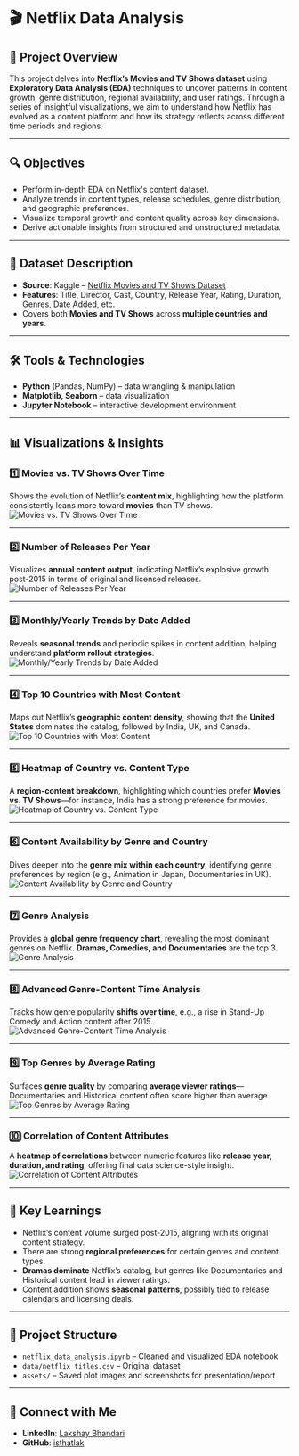 # 🎬 Netflix Data Analysis

## 📌 Project Overview
This project delves into **Netflix’s Movies and TV Shows dataset** using **Exploratory Data Analysis (EDA)** techniques to uncover patterns in content growth, genre distribution, regional availability, and user ratings. Through a series of insightful visualizations, we aim to understand how Netflix has evolved as a content platform and how its strategy reflects across different time periods and regions.

---

## 🔍 Objectives
- Perform in-depth EDA on Netflix's content dataset.
- Analyze trends in content types, release schedules, genre distribution, and geographic preferences.
- Visualize temporal growth and content quality across key dimensions.
- Derive actionable insights from structured and unstructured metadata.

---

## 📂 Dataset Description
- **Source**: Kaggle – [Netflix Movies and TV Shows Dataset](https://www.kaggle.com/shivamb/netflix-shows)
- **Features**: Title, Director, Cast, Country, Release Year, Rating, Duration, Genres, Date Added, etc.
- Covers both **Movies and TV Shows** across **multiple countries and years**.

---

## 🛠️ Tools & Technologies
- **Python** (Pandas, NumPy) – data wrangling & manipulation
- **Matplotlib, Seaborn** – data visualization
- **Jupyter Notebook** – interactive development environment

---

## 📊 Visualizations & Insights

### 1️⃣ Movies vs. TV Shows Over Time
Shows the evolution of Netflix’s **content mix**, highlighting how the platform consistently leans more toward **movies** than TV shows.
![Movies vs. TV Shows Over Time](ndascreenshot1.png)

---

### 2️⃣ Number of Releases Per Year
Visualizes **annual content output**, indicating Netflix’s explosive growth post-2015 in terms of original and licensed releases.
![Number of Releases Per Year](ndascreenshot2.png)

---

### 3️⃣ Monthly/Yearly Trends by Date Added
Reveals **seasonal trends** and periodic spikes in content addition, helping understand **platform rollout strategies**.
![Monthly/Yearly Trends by Date Added](ndascreenshot3.png)

---

### 4️⃣ Top 10 Countries with Most Content
Maps out Netflix’s **geographic content density**, showing that the **United States** dominates the catalog, followed by India, UK, and Canada.
![Top 10 Countries with Most Content](ndascreenshot4.png)

---

### 5️⃣ Heatmap of Country vs. Content Type
A **region-content breakdown**, highlighting which countries prefer **Movies vs. TV Shows**—for instance, India has a strong preference for movies.
![Heatmap of Country vs. Content Type](ndascreenshot5.png)

---

### 6️⃣ Content Availability by Genre and Country
Dives deeper into the **genre mix within each country**, identifying genre preferences by region (e.g., Animation in Japan, Documentaries in UK).
![Content Availability by Genre and Country](ndascreenshot6.png)

---

### 7️⃣ Genre Analysis
Provides a **global genre frequency chart**, revealing the most dominant genres on Netflix. **Dramas, Comedies, and Documentaries** are the top 3.
![Genre Analysis](ndascreenshot7.png)

---

### 8️⃣ Advanced Genre-Content Time Analysis
Tracks how genre popularity **shifts over time**, e.g., a rise in Stand-Up Comedy and Action content after 2015.
![Advanced Genre-Content Time Analysis](ndascreenshot8.png)

---

### 9️⃣ Top Genres by Average Rating
Surfaces **genre quality** by comparing **average viewer ratings**—Documentaries and Historical content often score higher than average.
![Top Genres by Average Rating](ndascreenshot9.png)

---

### 🔟 Correlation of Content Attributes
A **heatmap of correlations** between numeric features like **release year, duration, and rating**, offering final data science-style insight.
![Correlation of Content Attributes](ndascreenshot10.png)

---

## 🧠 Key Learnings
- Netflix’s content volume surged post-2015, aligning with its original content strategy.
- There are strong **regional preferences** for certain genres and content types.
- **Dramas dominate** Netflix’s catalog, but genres like Documentaries and Historical content lead in viewer ratings.
- Content addition shows **seasonal patterns**, possibly tied to release calendars and licensing deals.

---

## 📎 Project Structure
- `netflix_data_analysis.ipynb` – Cleaned and visualized EDA notebook
- `data/netflix_titles.csv` – Original dataset
- `assets/` – Saved plot images and screenshots for presentation/report

---

## 🔗 Connect with Me
- **LinkedIn**: [Lakshay Bhandari](https://www.linkedin.com/in/lakshaybhandari/)
- **GitHub**: [isthatlak](https://github.com/isthatlak)